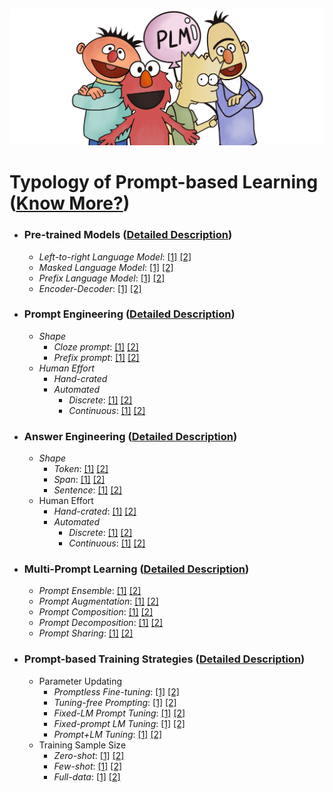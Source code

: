 
<p align="center">
  <img src="./fig/bg.png" width="600" class="center">
</p>

 

# Typology of Prompt-based Learning ([Know More?](https://arxiv.org/pdf/2107.13586.pdf))

* ### Pre-trained Models ([Detailed Description](http://pretrain.nlpedia.ai/data/pdf/plm.pdf))
  * *Left-to-right Language Model*: [\[1\]]() [\[2\]]()
  * *Masked Language Model*: [\[1\]]() [\[2\]]()
  * *Prefix Language Model*: [\[1\]]() [\[2\]]()
  * *Encoder-Decoder*: [\[1\]]() [\[2\]]()
* ### Prompt Engineering ([Detailed Description](http://pretrain.nlpedia.ai/data/pdf/template.pdf))
  * *Shape*
    * *Cloze prompt*: [\[1\]]() [\[2\]]()
    * *Prefix prompt*: [\[1\]]() [\[2\]]()
  * *Human Effort*
    * *Hand-crated*
    * *Automated*
        - *Discrete*: [\[1\]]() [\[2\]]()
        - *Continuous*: [\[1\]]() [\[2\]]()
* ### Answer Engineering ([Detailed Description](http://pretrain.nlpedia.ai/data/pdf/answer.pdf))
  * *Shape*
    * *Token*: [\[1\]]() [\[2\]]()
    * *Span*: [\[1\]]() [\[2\]]()
    * *Sentence*: [\[1\]]() [\[2\]]()
  * Human Effort
    * *Hand-crated*: [\[1\]]() [\[2\]]()
    * *Automated*
        - *Discrete*: [\[1\]]() [\[2\]]()
        - *Continuous*: [\[1\]]() [\[2\]]()
    
* ### Multi-Prompt Learning ([Detailed Description](http://pretrain.nlpedia.ai/data/pdf/multi-prompt.pdf))
  * *Prompt Ensemble*: [\[1\]]() [\[2\]]()
  * *Prompt Augmentation*: [\[1\]]() [\[2\]]()
  * *Prompt Composition*: [\[1\]]() [\[2\]]()
  * *Prompt Decomposition*: [\[1\]]() [\[2\]]()
  * *Prompt Sharing*: [\[1\]]() [\[2\]]()
    
* ### Prompt-based Training Strategies ([Detailed Description](http://pretrain.nlpedia.ai/data/pdf/learning.pdf))
  * Parameter Updating
    * *Promptless Fine-tuning*: [\[1\]]() [\[2\]]()
    * *Tuning-free Prompting*: [\[1\]]() [\[2\]]()
    * *Fixed-LM Prompt Tuning*: [\[1\]]() [\[2\]]()
    * *Fixed-prompt LM Tuning*: [\[1\]]() [\[2\]]()
    * *Prompt+LM Tuning*: [\[1\]]() [\[2\]]()
  * Training Sample Size
    * *Zero-shot*: [\[1\]]() [\[2\]]()
    * *Few-shot*: [\[1\]]() [\[2\]]()
    * *Full-data*: [\[1\]]() [\[2\]]()
    
 